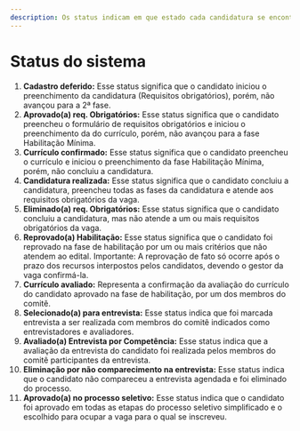 ```yaml
---
description: Os status indicam em que estado cada candidatura se encontra.
---
```


# Status do sistema

1. **Cadastro deferido:** Esse status significa que o candidato iniciou o preenchimento da candidatura (Requisitos obrigatórios), porém, não avançou para a 2ª fase.&#x20;
2. **Aprovado(a) req. Obrigatórios:** Esse status significa que o candidato preencheu o formulário de requisitos obrigatórios e iniciou o preenchimento da do currículo, porém, não avançou para a fase Habilitação Mínima.&#x20;
3. **Currículo confirmado:** Esse status significa que o candidato preencheu o currículo e iniciou o preenchimento da fase Habilitação Mínima, porém, não concluiu a candidatura.&#x20;
4. **Candidatura realizada:** Esse status significa que o candidato concluiu a candidatura, preencheu todas as fases da candidatura e atende aos requisitos obrigatórios da vaga.&#x20;
5. **Eliminado(a) req. Obrigatórios:** Esse status significa que o candidato concluiu a candidatura, mas não atende a um ou mais requisitos obrigatórios da vaga.&#x20;
6. **Reprovado(a) Habilitação:** Esse status significa que o candidato foi reprovado na fase de habilitação por um ou mais critérios que não atendem ao edital. Importante: A reprovação de fato só ocorre após o prazo dos recursos interpostos pelos candidatos, devendo o gestor da vaga confirmá-la.&#x20;
7. **Currículo avaliado:** Representa a confirmação da avaliação do currículo do candidato aprovado na fase de habilitação, por um dos membros do comitê.&#x20;
8. **Selecionado(a) para entrevista:** Esse status indica que foi marcada entrevista a ser realizada com membros do comitê indicados como entrevistadores e avaliadores.&#x20;
9. **Avaliado(a) Entrevista por Competência:** Esse status indica que a avaliação da entrevista do candidato foi realizada pelos membros do comitê participantes da entrevista.&#x20;
10. **Eliminação por não comparecimento na entrevista:** Esse status indica que o candidato não compareceu a entrevista agendada e foi eliminado do processo.&#x20;
11. **Aprovado(a) no processo seletivo:** Esse status indica que o candidato foi aprovado em todas as etapas do processo seletivo simplificado e o escolhido para ocupar a vaga para o qual se inscreveu.
